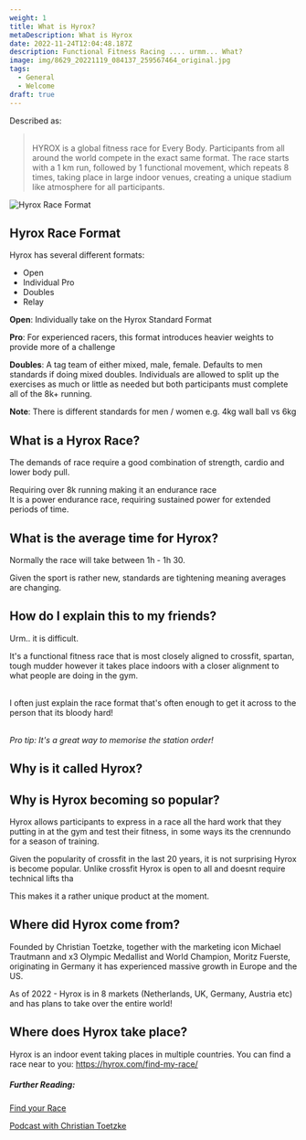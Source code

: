 ```yaml
---
weight: 1
title: What is Hyrox?
metaDescription: What is Hyrox
date: 2022-11-24T12:04:48.187Z
description: Functional Fitness Racing .... urmm... What?
image: img/8629_20221119_084137_259567464_original.jpg
tags:
  - General
  - Welcome
draft: true
---
```

D﻿escribed as:

> \
> HYROX is a global fitness race for Every Body. Participants from all around the world compete in the exact same format. The race starts with a 1 km run, followed by 1 functional movement, which repeats 8 times, taking place in large indoor venues, creating a unique stadium like atmosphere for all participants.

![Hyrox Race Format](img/hyrox-competition.webp)

## H﻿yrox Race Format

H﻿yrox has several different formats:

* O﻿pen
* I﻿ndividual Pro
* D﻿oubles
* R﻿elay

**O﻿pen**:  Individually take on the Hyrox Standard Format

**P﻿ro**: For experienced racers, this format introduces heavier weights to provide more of a challenge

**D﻿oubles**: A tag team of either mixed, male, female. Defaults to men standards if doing mixed doubles. Individuals are allowed to split up the exercises as much or little as needed but both participants must complete all of the 8k+ running.

**N﻿ote**: There is different standards for men / women e.g. 4kg wall ball vs 6kg



## W﻿hat is a Hyrox Race?

T﻿he demands of race require a good combination of strength, cardio and lower body pull.

Requiring over 8k running making it an endurance race \
I﻿t is a power endurance race, requiring sustained power for extended periods of time.



## W﻿hat is the average time for Hyrox?

N﻿ormally the race will take between 1h - 1h 30.

G﻿iven the sport is rather new, standards are tightening meaning averages are changing.



## H﻿ow do I explain this to my friends?

U﻿rm.. it is difficult. 

I﻿t's a functional fitness race that is most closely aligned to crossfit, spartan, tough mudder however it takes place indoors with a closer alignment to what people are doing in the gym.

\
I﻿ often just explain the race format that's often enough to get it across to the person that its bloody hard! 

\
*P﻿ro tip: It's a great way to memorise the station order!*

## W﻿hy is it called Hyrox?



## W﻿hy is Hyrox becoming so popular?

H﻿yrox allows participants to express in a race all the hard work that they putting in at the gym and test their fitness, in some ways its the crennundo for a season of training.

G﻿iven the popularity of crossfit in the last 20 years, it is not surprising Hyrox is become popular. Unlike crossfit Hyrox is open to all and doesnt require technical lifts tha

T﻿his makes it a rather unique product at the moment.

## W﻿here did Hyrox come from?

F﻿ounded by Christian Toetzke, together with the marketing icon Michael Trautmann and x3 Olympic Medallist and World Champion, Moritz Fuerste, originating in Germany it has experienced massive growth in Europe and the US.

As of 2022  - Hyrox is in 8 markets (Netherlands, UK, Germany, Austria etc) and has plans to take over the entire world!

## W﻿here does Hyrox take place?

H﻿yrox is an indoor event taking places in multiple countries. You can find a race near to you: <https://hyrox.com/find-my-race/>

##### Further Reading:

[Find your Race](https://hyrox.com/about-hyrox/)

[Podcast with Christian Toetzke](https://www.youtube.com/watch?v=3leTKmIBG04)